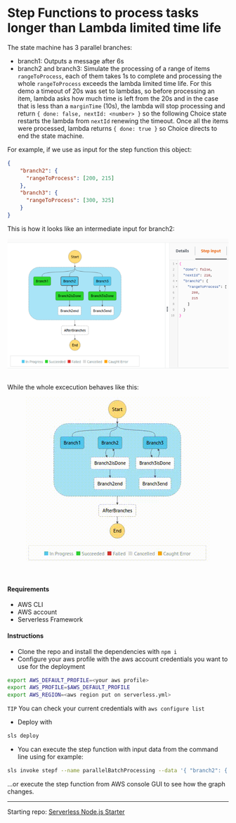 # Step Functions to process tasks longer than Lambda limited time life


The state machine has 3 parallel branches:
* branch1: Outputs a message after 6s
* branch2 and branch3: Simulate the processing of a range of items `rangeToProcess`, each of them takes 1s to complete and processing the whole `rangeToProcess` exceeds the lambda limited time life. For this demo a timeout of 20s was set to lambdas, so before processing an item, lambda asks how much time is left from the 20s and in the case that is less than a `marginTime` (10s), the lambda will stop processing and return ` { done: false, nextId: <number> } ` so the following Choice state restarts the lambda from `nextId` renewing the timeout. Once all the items were processed, lambda returns `{ done: true }` so Choice directs to end the state machine.

For example, if we use as input for the step function this object:
```json
{
    "branch2": {
      "rangeToProcess": [200, 215]
    },
    "branch3": {
      "rangeToProcess": [300, 325]
    }
}
```
This is how it looks like an intermediate input for branch2:
<br />
<p align="center">
  <img src="doc/branch2intermediateInput.png" />
</p><br />
While the whole excecution behaves like this:
<br />
<p align="center">
  <img src="doc/stepFunctionsParallel.gif" />
</p><br />

#### Requirements
* AWS CLI
* AWS account
* Serverless Framework

#### Instructions
* Clone the repo and install the dependencies with `npm i`
* Configure your aws profile with the aws account credentials you want to use for the deployment
```bash
export AWS_DEFAULT_PROFILE=<your aws profile>
export AWS_PROFILE=$AWS_DEFAULT_PROFILE
export AWS_REGION=<aws region put on serverless.yml>
```
`TIP` You can check your current credentials with `aws configure list` 
* Deploy with
```bash
sls deploy
```
* You can execute the step function with input data from the command line using for example:
```bash
sls invoke stepf --name parallelBatchProcessing --data '{ "branch2": { "rangeToProcess": [200, 215] }, "branch3": { "rangeToProcess": [300, 325] }}'
```
...or execute the step function from AWS console GUI to see how the graph changes.

---
Starting repo: [Serverless Node.js Starter](https://github.com/AnomalyInnovations/serverless-nodejs-starter)
